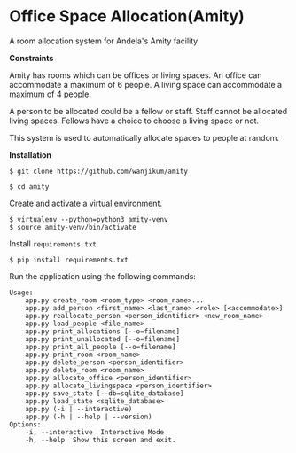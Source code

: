 # Office Space Allocation(Amity)
A room allocation system for Andela's Amity facility


**Constraints**

Amity has rooms which can be offices or living spaces. An office can accommodate a maximum of 6 people. A living space can accommodate a maximum of 4 people.

A person to be allocated could be a fellow or staff. Staff cannot be allocated living spaces. Fellows have a choice to choose a living space or not.

This system is used to automatically allocate spaces to people at random.

**Installation**

`$ git clone https://github.com/wanjikum/amity`

`$ cd amity`

 Create and activate a virtual environment.

 ```
 $ virtualenv --python=python3 amity-venv
 $ source amity-venv/bin/activate
 ```

 Install `requirements.txt`

 `$ pip install requirements.txt`

 Run the application using the following commands:
 ```
 Usage:
     app.py create_room <room_type> <room_name>...
     app.py add_person <first_name> <last_name> <role> [<accommodate>]
     app.py reallocate_person <person_identifier> <new_room_name>
     app.py load_people <file_name>
     app.py print_allocations [--o=filename]
     app.py print_unallocated [--o=filename]
     app.py print_all_people [--o=filename]
     app.py print_room <room_name>
     app.py delete_person <person_identifier>
     app.py delete_room <room_name>
     app.py allocate_office <person_identifier>
     app.py allocate_livingspace <person_identifier>
     app.py save_state [--db=sqlite_database]
     app.py load_state <sqlite_database>
     app.py (-i | --interactive)
     app.py (-h | --help | --version)
 Options:
     -i, --interactive  Interactive Mode
     -h, --help  Show this screen and exit.
 ```
